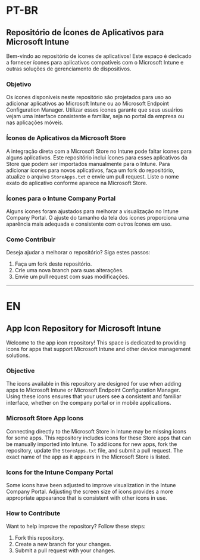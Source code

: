 # PT-BR

## Repositório de Ícones de Aplicativos para Microsoft Intune

Bem-vindo ao repositório de ícones de aplicativos! Este espaço é dedicado a fornecer ícones para aplicativos compatíveis com o Microsoft Intune e outras soluções de gerenciamento de dispositivos.

### Objetivo

Os ícones disponíveis neste repositório são projetados para uso ao adicionar aplicativos ao Microsoft Intune ou ao Microsoft Endpoint Configuration Manager. Utilizar esses ícones garante que seus usuários vejam uma interface consistente e familiar, seja no portal da empresa ou nas aplicações móveis.

### Ícones de Aplicativos da Microsoft Store

A integração direta com a Microsoft Store no Intune pode faltar ícones para alguns aplicativos. Este repositório inclui ícones para esses aplicativos da Store que podem ser importados manualmente para o Intune. Para adicionar ícones para novos aplicativos, faça um fork do repositório, atualize o arquivo `StoreApps.txt` e envie um pull request. Liste o nome exato do aplicativo conforme aparece na Microsoft Store.

### Ícones para o Intune Company Portal

Alguns ícones foram ajustados para melhorar a visualização no Intune Company Portal. O ajuste do tamanho da tela dos ícones proporciona uma aparência mais adequada e consistente com outros ícones em uso.

### Como Contribuir

Deseja ajudar a melhorar o repositório? Siga estes passos:

1. Faça um fork deste repositório.
2. Crie uma nova branch para suas alterações.
3. Envie um pull request com suas modificações.

---

# EN

## App Icon Repository for Microsoft Intune

Welcome to the app icon repository! This space is dedicated to providing icons for apps that support Microsoft Intune and other device management solutions.

### Objective

The icons available in this repository are designed for use when adding apps to Microsoft Intune or Microsoft Endpoint Configuration Manager. Using these icons ensures that your users see a consistent and familiar interface, whether on the company portal or in mobile applications.

### Microsoft Store App Icons

Connecting directly to the Microsoft Store in Intune may be missing icons for some apps. This repository includes icons for these Store apps that can be manually imported into Intune. To add icons for new apps, fork the repository, update the `StoreApps.txt` file, and submit a pull request. The exact name of the app as it appears in the Microsoft Store is listed.

### Icons for the Intune Company Portal

Some icons have been adjusted to improve visualization in the Intune Company Portal. Adjusting the screen size of icons provides a more appropriate appearance that is consistent with other icons in use.

### How to Contribute

Want to help improve the repository? Follow these steps:

1. Fork this repository.
2. Create a new branch for your changes.
3. Submit a pull request with your changes.
